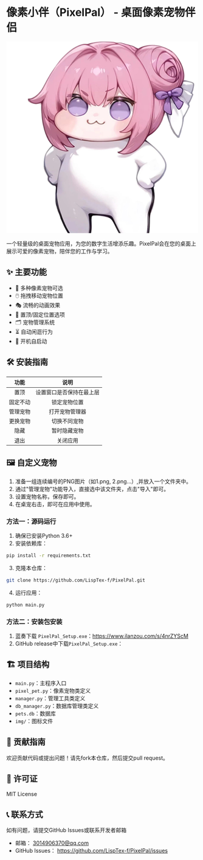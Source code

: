 # 像素小伴（PixelPal） - 桌面像素宠物伴侣

![项目图标](img/icon.png)

一个轻量级的桌面宠物应用，为您的数字生活增添乐趣。PixelPal会在您的桌面上展示可爱的像素宠物，陪伴您的工作与学习。

## ✨ 主要功能

- 🐾 多种像素宠物可选
- 🖱️ 拖拽移动宠物位置
- 🎭 流畅的动画效果
- 📌 置顶/固定位置选项
- 🗂️ 宠物管理系统
- ⏳ 自动闲逛行为
- 🔄 开机自启动

## 🛠️ 安装指南


| **功能** |         **说明**         |
| :------: | :----------------------: |
|   置顶   | 设置窗口是否保持在最上层 |
| 固定不动 |       锁定宠物位置       |
| 管理宠物 |      打开宠物管理器      |
| 更换宠物 |       切换不同宠物       |
|   隐藏   |       暂时隐藏宠物       |
|   退出   |         关闭应用         |

## 🖼️ 自定义宠物
1. 准备一组连续编号的PNG图片（如1.png, 2.png...）,并放入一个文件夹中。
2. 通过"管理宠物"功能导入，直接选中该文件夹，点击"导入"即可。
3. 设置宠物名称，保存即可。
4. 在桌宠右击，即可在应用中使用。
### 方法一：源码运行

1. 确保已安装Python 3.6+
2. 安装依赖库：

```bash
pip install -r requirements.txt
```

3. 克隆本仓库：

```bash
git clone https://github.com/LispTex-f/PixelPal.git
```

4. 运行应用：

```bash
python main.py
```

### 方法二：安装包安装

1. 蓝奏下载 `PixelPal_Setup.exe`：https://www.ilanzou.com/s/4nrZYScM
2. GitHub release中下载`PixelPal_Setup.exe`：

## 🏗️ 项目结构

- `main.py`：主程序入口
- `pixel_pet.py`：像素宠物类定义
- `manager.py`：管理工具类定义
- `db_manager.py`：数据库管理类定义
- `pets.db`：数据库
- `img/`：图标文件

## 📝 贡献指南

欢迎贡献代码或提出问题！请先fork本仓库，然后提交pull request。

## 📜 许可证

MIT License

## 📞 联系方式

如有问题，请提交GitHub Issues或联系开发者邮箱

- 邮箱： 3014906370@qq.com
- GitHub Issues： https://github.com/LispTex-f/PixelPal/issues
